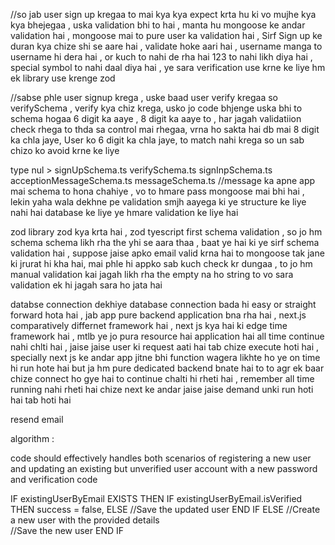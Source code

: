 //so jab user sign up kregaa to mai kya kya expect krta hu ki vo mujhe kya kya bhejegaa , uska validation bhi to hai , manta hu mongoose ke andar validation hai , mongoose mai to pure user ka validation hai , Sirf Sign up ke duran kya chize shi se aare hai , validate hoke aari hai , username manga to username hi dera hai , or kuch to nahi de rha hai 123 to nahi likh diya hai , special symbol to nahi daal diya hai , ye sara verification use krne ke liye hm ek library use krenge zod

//sabse phle user signup krega , uske baad user verify kregaa 
so verifySchema , verify kya chiz krega, usko jo code bhjenge uska bhi to schema hogaa  6 digit ka aaye , 8 digit ka aaye to , har jagah validatiion check rhega to thda sa control mai rhegaa, vrna ho sakta hai db mai 8 digit ka chla jaye, User ko 6 digit ka chla jaye, to match nahi krega so un sab chizo ko avoid krne ke liye


type nul > signUpSchema.ts 
        verifySchema.ts 
         signInpSchema.ts 
         acceptionMessageSchema.ts
         messageSchema.ts  //message ka apne app mai schema to hona chahiye , vo to hmare pass mongoose mai bhi hai , lekin yaha wala dekhne pe validation smjh aayega ki ye structure ke liye nahi hai database ke liye ye hmare validation ke liye hai 



zod library 
zod kya krta hai , zod tyescript first schema validation  , so jo hm schema schema likh rha the yhi se aara thaa , baat ye hai ki ye sirf schema validation hai , suppose jaise apko email valid krna hai to mongoose tak jane ki jrurat hi kha hai, mai phle hi appko sab kuch check kr dungaa , to jo hm manual validation kai jagah likh rha the empty na ho string to vo sara validation ek hi jagah sara ho jata hai       



databse connection 
dekhiye database connection bada hi easy or straight forward hota hai , jab app pure backend application bna rha hai , 
next.js comparatively differnet framework hai ,
next js kya hai ki edge time framework hai ,  mtlb ye jo pura resource hai application hai all time continue nahi chlti hai , jaise jaise user ki request aati hai tab chize execute hoti hai , specially next js ke andar app jitne bhi function wagera likhte ho ye on time hi run hote hai but ja hm pure dedicated backend bnate hai to to agr ek baar chize connect ho gye hai to continue chalti hi rheti hai , remember all time running nahi rheti hai chize next ke andar jaise jaise demand unki run hoti hai tab hoti hai 

resend email


algorithm :

code should effectively handles both scenarios of registering a new user and updating an existing but unverified user account with a new password and verification code 

  IF existingUserByEmail EXISTS THEN 
        IF existingUserByEmail.isVerified THEN
                success = false,
        ELSE 
                //Save the updated user 
        END IF
  ELSE 
        //Create a new user with the provided details  
        //Save the new user
  END IF        